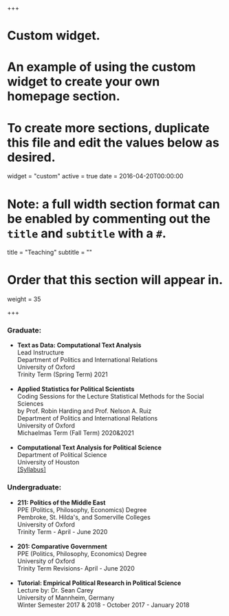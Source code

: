 
+++
# Custom widget.
# An example of using the custom widget to create your own homepage section.
# To create more sections, duplicate this file and edit the values below as desired.
widget = "custom"
active = true
date = 2016-04-20T00:00:00

# Note: a full width section format can be enabled by commenting out the `title` and `subtitle` with a `#`.
title = "Teaching"
subtitle = ""

# Order that this section will appear in.
weight = 35

+++
### Graduate:<br/>
- **Text as Data: Computational Text Analysis**<br/> Lead Instructure <br/> Department of Politics and International Relations <br/> University of Oxford <br/> Trinity Term (Spring Term) 2021<br/> <br/> 
- **Applied Statistics for Political Scientists**<br/> Coding Sessions for the Lecture Statistical Methods for the Social Sciences <br/> by Prof. Robin Harding and Prof. Nelson A. Ruiz <br/> Department of Politics and International Relations <br/> University of Oxford <br/> Michaelmas Term (Fall Term) 2020&2021<br/> <br/> 
- **Computational Text Analysis for Political Science**  <br/> Department of Political Science <br/> University of Houston <br/> [[Syllabus]](https://www.dropbox.com/s/zjeofcbphzgvjfi/Computational.pdf?dl=0)




### Undergraduate:<br/>
- **211: Politics of the Middle East**  <br/>  PPE (Politics, Philosophy, Economics) Degree<br/> Pembroke, St. Hilda's, and Somerville Colleges<br/> University of Oxford <br/> Trinity Term - April - June 2020<br/> <br/> 
- **201: Comparative Government**   <br/>  PPE (Politics, Philosophy, Economics) Degree <br/> University of Oxford <br/> Trinity Term Revisions- April - June 2020<br/> <br/> 
- **Tutorial: Empirical Political Research in Political Science**   <br/> Lecture by: Dr. Sean Carey<br/>  University of Mannheim, Germany<br/>Winter Semester 2017 & 2018 - October 2017 - January 2018 





